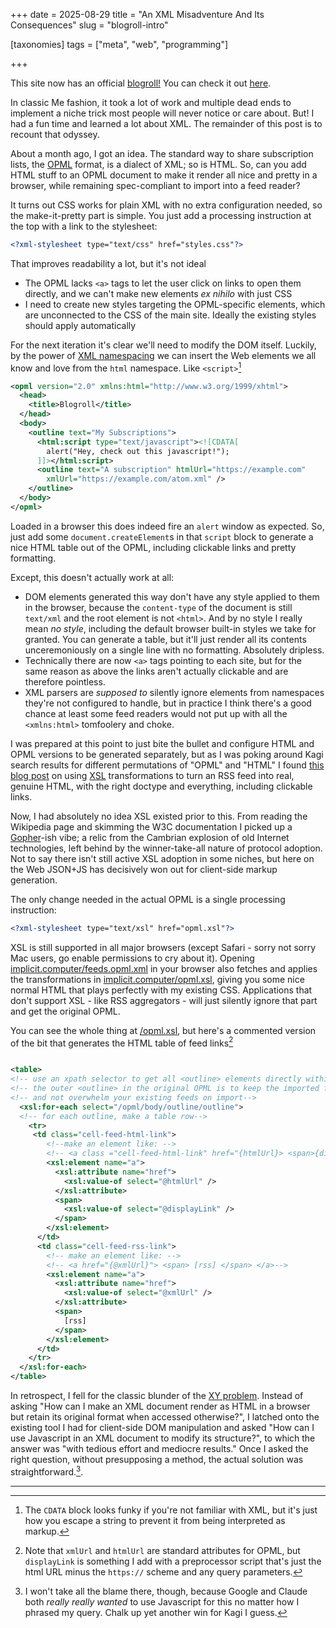 +++
date = 2025-08-29
title =  "An XML Misadventure And Its Consequences"
slug =  "blogroll-intro"

[taxonomies]
tags = ["meta", "web", "programming"]

+++

This site now has an official [blogroll!](https://en.wikipedia.org/wiki/Glossary_of_blogging#B) You can check it out [here](/feeds.opml.xml). 

In classic Me fashion, it took a lot of work and multiple dead ends to implement a niche trick most people will never notice or care about. But! I had a fun time and learned a lot about XML. The remainder of this post is to recount that odyssey. 

About a month ago, I got an idea.  The standard way to share subscription lists, the [OPML](https://en.wikipedia.org/wiki/OPML) format, is a dialect of XML; so is HTML. So, can you add HTML stuff to an OPML document to make it render all nice and pretty in a browser, while remaining spec-compliant to import into a feed reader? 


It turns out CSS works for plain XML with no extra configuration needed, so the make-it-pretty part is simple. You just add a processing instruction at the top with a link to the stylesheet: 

```xml
<?xml-stylesheet type="text/css" href="styles.css"?>
```


That improves readability a lot, but it's not ideal

- The OPML lacks `<a>` tags to let the user click on links to open them directly, and we can't make new elements *ex nihilo* with just CSS
- I need to create new styles targeting the OPML-specific elements, which are unconnected to the CSS of the main site. Ideally the existing styles should apply automatically


For the next iteration it's clear we'll need to modify the DOM itself. Luckily, by the power of [XML namespacing](https://en.wikipedia.org/wiki/XML_namespace) we can insert the Web elements we all know and love from the `html` namespace. Like `<script>`[^1]


```xml
<opml version="2.0" xmlns:html="http://www.w3.org/1999/xhtml">
  <head>
    <title>Blogroll</title>
  </head>
  <body>
    <outline text="My Subscriptions">
      <html:script type="text/javascript"><![CDATA[
        alert("Hey, check out this javascript!");
      ]]></html:script>
      <outline text="A subscription" htmlUrl="https://example.com"
        xmlUrl="https://example.com/atom.xml" />
    </outline>
  </body>
</opml>
```

Loaded in a browser this does indeed fire an `alert` window as expected. So, just add some `document.createElement`s in that `script` block to generate a nice HTML table out of the OPML, including clickable links and pretty formatting. 

Except, this doesn't actually work at all:

- DOM elements generated this way don't have any style applied to them in the browser, because the `content-type` of the document is still `text/xml` and the root element is not `<html>`. And by no style I really mean *no style*, including the default browser built-in styles we take for granted. You can generate a table, but it'll just render all its contents unceremoniously on a single line with no formatting. Absolutely dripless.
- Technically there are now `<a>` tags pointing to each site, but for the same reason as above the links aren't actually clickable and are therefore pointless.
- XML parsers are *supposed to* silently ignore elements from namespaces they're not configured to handle, but in practice I think there's a good chance at least some feed readers would not put up with all the `<xmlns:html>` tomfoolery and choke.


I was prepared at this point to just bite the bullet and configure HTML and OPML versions to be generated separately, but as I was poking around Kagi search results for different permutations of "OPML" and "HTML" I found [this blog post](https://btxx.org/posts/rss-click/) on using [XSL](https://en.wikipedia.org/wiki/XSL) transformations to turn an RSS feed into real, genuine HTML, with the right doctype and everything, including clickable links.


Now, I had absolutely no idea XSL existed prior to this. From reading the Wikipedia page and skimming the W3C documentation I picked up a <a href="https://en.wikipedia.org/wiki/Gopher_(protocol)">Gopher</a>-ish vibe; a relic from the Cambrian explosion of old Internet technologies, left behind by the winner-take-all nature of protocol adoption. Not to say there isn't still active XSL adoption in some niches, but here on the Web JSON+JS has decisively won out for client-side markup generation.

The only change needed in the actual OPML is a single processing instruction:

```xml
<?xml-stylesheet type="text/xsl" href="opml.xsl"?>
```


XSL is still supported in all major browsers (except Safari - sorry not sorry Mac users, go enable permissions to cry about it). Opening [implicit.computer/feeds.opml.xml](/feeds.opml.xml) in your browser also fetches and applies the transformations in [implicit.computer/opml.xsl](/opml.xsl), giving you some nice normal HTML that plays perfectly with my existing CSS. Applications that don't support XSL - like RSS aggregators - will just silently ignore that part and get the original OPML.

You can see the whole thing at [/opml.xsl](/opml.xsl), but here's a commented version of the bit that generates the HTML table of feed links[^2]


```xml

<table>
<!-- use an xpath selector to get all <outline> elements directly within an <outline> -->
<!-- the outer <outline> in the original OPML is to keep the imported feeds in a group-->
<!-- and not overwhelm your existing feeds on import-->
  <xsl:for-each select="/opml/body/outline/outline">
  <!-- for each outline, make a table row-->
    <tr>
     <td class="cell-feed-html-link">
        <!--make an element like: --> 
        <!-- <a class ="cell-feed-html-link" href="{htmlUrl}> <span>{displayLink}</span> </a>"-->
        <xsl:element name="a">
          <xsl:attribute name="href">
            <xsl:value-of select="@htmlUrl" />
          </xsl:attribute>
          <span>
            <xsl:value-of select="@displayLink" />
          </span>
        </xsl:element>
      </td>
      <td class="cell-feed-rss-link">
        <!-- make an element like: -->
        <!-- <a href="{@xmlUrl}"> <span> [rss] </span> </a>-->
        <xsl:element name="a">
          <xsl:attribute name="href">
            <xsl:value-of select="@xmlUrl" />
          </xsl:attribute>
          <span>
            [rss]
          </span>
        </xsl:element>
      </td>
    </tr>
  </xsl:for-each>
</table>

```

In retrospect, I fell for the classic blunder of the  [XY problem](https://en.wikipedia.org/wiki/XY_problem). Instead of asking "How can I make an XML document render as HTML in a browser but retain its original format when accessed otherwise?", I latched onto the existing tool I had for client-side DOM manipulation and asked "How can I use Javascript in an XML document to modify its structure?", to which the answer was "with tedious effort and mediocre results." Once I asked the right question, without presupposing a method, the actual solution was straightforward.[^3].


---
[^1]: The `CDATA` block looks funky if you're not familiar with XML, but it's just how you escape a string to prevent it from being interpreted as markup.

[^2]:  Note that `xmlUrl` and `htmlUrl` are standard attributes for OPML, but `displayLink` is something I add with a preprocessor script that's just the html URL minus the `https://` scheme and any query parameters.

[^3]: I won't take all the blame there, though, because Google and Claude both *really really wanted* to use Javascript for this no matter how I phrased my query. Chalk up yet another win for Kagi I guess.
